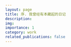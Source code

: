 ```yaml
---
layout: page
title: 序. 我曾经有本藏起的日记
description:
img:
importance: 1
category: work
related_publications: false
---
```

